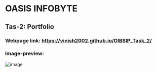 # OASIS INFOBYTE
## Tas-2: Portfolio
### Webpage link: https://vinish2002.github.io/OIBSIP_Task_2/

### Image-preview:
![image](https://github.com/vinish2002/OIBSIP_Task_2/assets/93365433/e0dae7a1-c5c8-4bbd-85fc-50f7434f3ebc)

